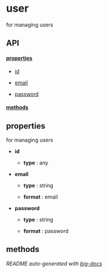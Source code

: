 # user

for managing users

## API

#### [properties](#user-properties)

  - [id](#user-properties-id)

  - [email](#user-properties-email)

  - [password](#user-properties-password)


#### [methods](#user-methods)


<a name="user-properties"></a>

## properties 
for managing users

- **id** 

  - **type** : any

- **email** 

  - **type** : string

  - **format** : email

- **password** 

  - **type** : string

  - **format** : password


<a name="user-methods"></a> 

## methods 


*README auto-generated with [big-docs](https://github.com/bigcompany/big/tree/master/resources/docs)*